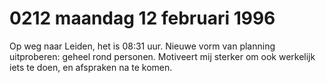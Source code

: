 # 0212 maandag 12 februari 1996
Op weg naar Leiden, het is 08:31 uur. Nieuwe vorm van planning uitproberen: geheel rond personen. Motiveert mij sterker om ook werkelijk iets te doen, en afspraken na te komen.